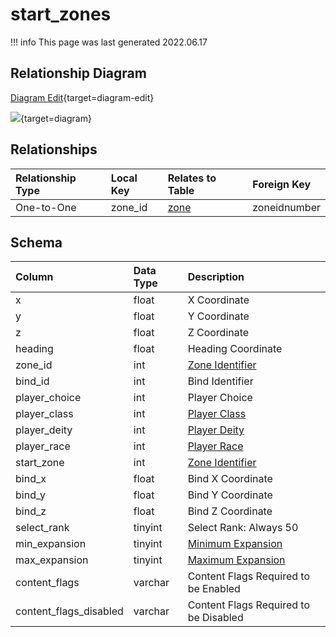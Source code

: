 # start_zones

!!! info
	This page was last generated 2022.06.17

## Relationship Diagram

[Diagram Edit](https://mermaid.live/edit#eyJjb2RlIjoiZXJEaWFncmFtXG4gICAgc3RhcnRfem9uZXMge1xuICAgICAgICBpbnQgem9uZV9pZFxuICAgIH1cbiAgICB6b25lIHtcbiAgICAgICAgaW50IHpvbmVpZG51bWJlclxuICAgICAgICAgem9uZWlkdW51bWJlclxuICAgICAgICB2YXJjaGFyIHNob3J0X25hbWVcbiAgICB9XG4gICAgc3RhcnRfem9uZXMgfHwtLW97IHpvbmUgOiBPbmUtdG8tT25lXG5cbiIsIm1lcm1haWQiOnsidGhlbWUiOiJkZWZhdWx0In0sInVwZGF0ZUVkaXRvciI6dHJ1ZSwiYXV0b1N5bmMiOnRydWUsInVwZGF0ZURpYWdyYW0iOnRydWV9){target=diagram-edit}

[![](https://mermaid.ink/img/eyJjb2RlIjoiZXJEaWFncmFtXG4gICAgc3RhcnRfem9uZXMge1xuICAgICAgICBpbnQgem9uZV9pZFxuICAgIH1cbiAgICB6b25lIHtcbiAgICAgICAgaW50IHpvbmVpZG51bWJlclxuICAgICAgICAgem9uZWlkdW51bWJlclxuICAgICAgICB2YXJjaGFyIHNob3J0X25hbWVcbiAgICB9XG4gICAgc3RhcnRfem9uZXMgfHwtLW97IHpvbmUgOiBPbmUtdG8tT25lXG5cbiIsIm1lcm1haWQiOnsidGhlbWUiOiJkZWZhdWx0In0sInVwZGF0ZUVkaXRvciI6dHJ1ZSwiYXV0b1N5bmMiOnRydWUsInVwZGF0ZURpYWdyYW0iOnRydWV9)](https://mermaid.ink/img/eyJjb2RlIjoiZXJEaWFncmFtXG4gICAgc3RhcnRfem9uZXMge1xuICAgICAgICBpbnQgem9uZV9pZFxuICAgIH1cbiAgICB6b25lIHtcbiAgICAgICAgaW50IHpvbmVpZG51bWJlclxuICAgICAgICAgem9uZWlkdW51bWJlclxuICAgICAgICB2YXJjaGFyIHNob3J0X25hbWVcbiAgICB9XG4gICAgc3RhcnRfem9uZXMgfHwtLW97IHpvbmUgOiBPbmUtdG8tT25lXG5cbiIsIm1lcm1haWQiOnsidGhlbWUiOiJkZWZhdWx0In0sInVwZGF0ZUVkaXRvciI6dHJ1ZSwiYXV0b1N5bmMiOnRydWUsInVwZGF0ZURpYWdyYW0iOnRydWV9){target=diagram}

## Relationships

| Relationship Type | Local Key | Relates to Table | Foreign Key |
| :--- | :--- | :--- | :--- |
| One-to-One | zone_id | [zone](../../schema/zone/zone.md) | zoneidnumber |


## Schema

| Column | Data Type | Description |
| :--- | :--- | :--- |
| x | float | X Coordinate |
| y | float | Y Coordinate |
| z | float | Z Coordinate |
| heading | float | Heading Coordinate |
| zone_id | int | [Zone Identifier](../../../../server/zones/zone-list) |
| bind_id | int | Bind Identifier |
| player_choice | int | Player Choice |
| player_class | int | [Player Class](../../../../server/player/class-list) |
| player_deity | int | [Player Deity](../../../../server/player/deity-list) |
| player_race | int | [Player Race](../../../../server/npc/race-list) |
| start_zone | int | [Zone Identifier](../../../../server/zones/zone-list) |
| bind_x | float | Bind X Coordinate |
| bind_y | float | Bind Y Coordinate |
| bind_z | float | Bind Z Coordinate |
| select_rank | tinyint | Select Rank: Always 50 |
| min_expansion | tinyint | [Minimum Expansion](../../../../server/operation/expansion-list) |
| max_expansion | tinyint | [Maximum Expansion](../../../../server/operation/expansion-list) |
| content_flags | varchar | Content Flags Required to be Enabled |
| content_flags_disabled | varchar | Content Flags Required to be Disabled |

